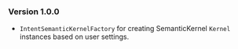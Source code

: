 ### Version 1.0.0

- `IntentSemanticKernelFactory` for creating SemanticKernel `Kernel` instances based on user settings.

